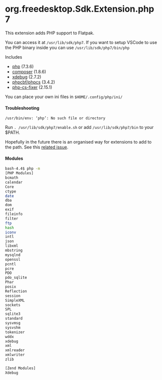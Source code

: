 # org.freedesktop.Sdk.Extension.php7

This extension adds PHP support to Flatpak. 

You can access it at `/usr/lib/sdk/php7`. If you want to setup VSCode to use the PHP binary inside you can use `/usr/lib/sdk/php7/bin/php`

Includes

* [php](https://php.net/) (7.3.6)
* [composer](https://github.com/composer/composer) (1.8.6)
* [xdebug](https://xdebug.org/) (2.7.2)
* [phpcbf/phpcs](https://github.com/squizlabs/PHP_CodeSniffer) (3.4.2)
* [php-cs-fixer](https://github.com/FriendsOfPHP/PHP-CS-Fixer) (2.15.1)

You can place your own ini files in `$HOME/.config/php/ini/`

#### Troubleshooting
`/usr/bin/env: ‘php’: No such file or directory`

Run `. /usr/lib/sdk/php7/enable.sh` or add `/usr/lib/sdk/php7/bin` to your $PATH.

Hopefully in the future there is an organised way for extensions to add to the path. See this [related issue](https://github.com/flathub/com.visualstudio.code/issues/72).

#### Modules

```bash
bash-4.4$ php -m
[PHP Modules]
bcmath
calendar
Core
ctype
date
dba
dom
exif
fileinfo
filter
ftp
hash
iconv
intl
json
libxml
mbstring
mysqlnd
openssl
pcntl
pcre
PDO
pdo_sqlite
Phar
posix
Reflection
session
SimpleXML
sockets
SPL
sqlite3
standard
sysvmsg
sysvshm
tokenizer
wddx
xdebug
xml
xmlreader
xmlwriter
zlib

[Zend Modules]
Xdebug
```
